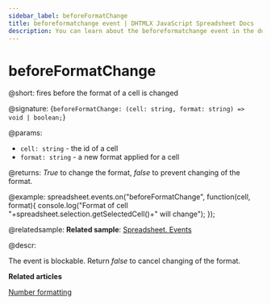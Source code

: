```yaml
---
sidebar_label: beforeFormatChange
title: beforeformatchange event | DHTMLX JavaScript Spreadsheet Docs
description: You can learn about the beforeformatchange event in the documentation of the DHTMLX JavaScript Spreadsheet library. Browse developer guides and API reference, try out code examples and live demos, and download a free 30-day evaluation version of DHTMLX Spreadsheet.
---
```


# beforeFormatChange

@short: fires before the format of a cell is changed

@signature: {`beforeFormatChange: (cell: string, format: string) => void | boolean;`}

@params:
- `cell: string` - the id of a cell
- `format: string` - a new format applied for a cell

@returns:
*True* to change the format, *false* to prevent changing of the format.

@example:
spreadsheet.events.on("beforeFormatChange", function(cell, format){
 console.log("Format of cell "+spreadsheet.selection.getSelectedCell()+" will change");
});

@relatedsample:
**Related sample**: [Spreadsheet. Events](https://snippet.dhtmlx.com/2vkjyvsi)

@descr:

The event is blockable. Return *false* to cancel changing of the format.

**Related articles**

[Number formatting](number_formatting.md)
